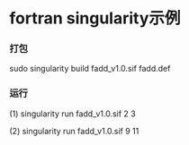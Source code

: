# fortran singularity示例 

### 打包
sudo singularity build fadd_v1.0.sif fadd.def

### 运行

(1) singularity run fadd_v1.0.sif 2 3

(2) singularity run fadd_v1.0.sif 9 11

